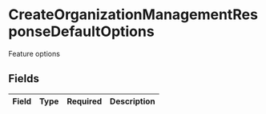 # CreateOrganizationManagementResponseDefaultOptions

Feature options


## Fields

| Field       | Type        | Required    | Description |
| ----------- | ----------- | ----------- | ----------- |